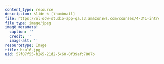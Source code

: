 ```yaml
---
content_type: resource
description: Slide 6 [Thumbnail]
file: https://ol-ocw-studio-app-qa.s3.amazonaws.com/courses/4-341-introduction-to-photography-fall-2002/57f07f55b26521d25c600f39afc7807b_hsu16.jpg
file_type: image/jpeg
image_metadata:
  caption: ''
  credit: ''
  image-alt: ''
resourcetype: Image
title: hsu16.jpg
uid: 57f07f55-b265-21d2-5c60-0f39afc7807b
---
```

